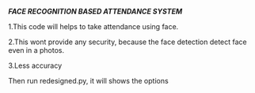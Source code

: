 *****FACE RECOGNITION BASED ATTENDANCE SYSTEM*****


1.This code will helps to take attendance using face.

2.This wont provide any security, because the face detection detect face even in a photos.

3.Less accuracy


Then run redesigned.py, it will shows the options
